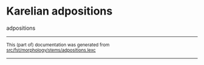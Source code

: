 # Karelian adpositions

adpositions

* * *

<small>This (part of) documentation was generated from [src/fst/morphology/stems/adpositions.lexc](https://github.com/giellalt/lang-krl/blob/main/src/fst/morphology/stems/adpositions.lexc)</small>

---


